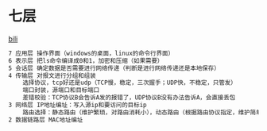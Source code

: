 

# 七层

[bili](https://www.bilibili.com/video/BV1NJ411Q7DM?p=2&vd_source=ca1d80d51233e3cf364a2104dcf1b743)	

```sh
7 应用层 操作界面（windows的桌面，linux的命令行界面）
6 表示层 把ls命令编译成0和1，加密和压缩（如果需要）
5 会话层 确定数据是否需要进行网络传递（判断是进行网络传递还是本地保存）
4 传输层 对报文进行分组和组装
	选择协议，tcp好还是udp（TCP慢，稳定，三次握手；UDP快，不稳定，只管发）
	端口封装，源端口和目标端口
	差错校验：TCP协议B会告诉A发的报错了，UDP协议B没有办法告诉A，会直接丢包
3 网络层 IP地址编址：写入源ip和要访问的目标ip
	路由选择：静态路由（维护繁琐，对路由消耗小），动态路由（根据路由协议指定，维护简单，对路由消耗较大）
2 数据链路层 MAC地址编址
	
```




































